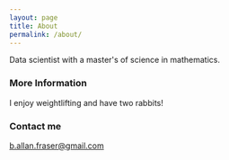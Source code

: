 ```yaml
---
layout: page
title: About
permalink: /about/
---
```


Data scientist with a master's of science in mathematics. 

### More Information

I enjoy weightlifting and have two rabbits!

### Contact me

[b.allan.fraser@gmail.com](mailto:b.allan.fraser@gmail.com)